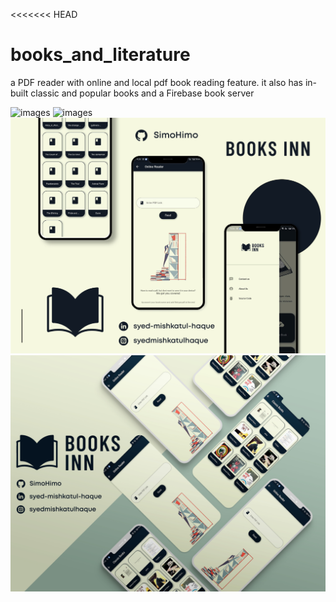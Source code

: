 <<<<<<< HEAD
# books_and_literature

a PDF reader with online and local pdf book reading feature. it also has in-built classic and popular books and a Firebase book server

![images](https://github.com/SimoHimo/Books-Inn/blob/master/github/1.jpg)
![images](https://github.com/SimoHimo/Books-Inn/blob/master/github/2.jpg)
![images](https://github.com/SimoHimo/Books-Inn/blob/master/github/3.jpg)
![images](https://github.com/SimoHimo/Books-Inn/blob/master/github/4.jpg)
